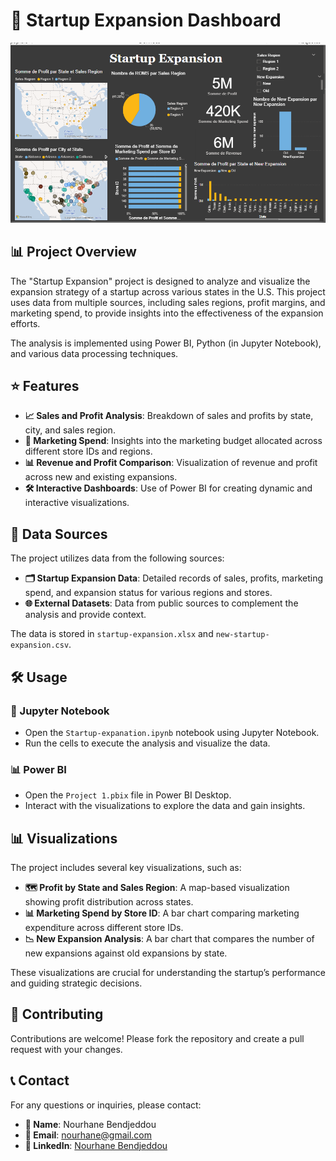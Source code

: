 # 🚀 Startup Expansion Dashboard

![Overview](./Overview.png)

## 📊 Project Overview

The "Startup Expansion" project is designed to analyze and visualize the expansion strategy of a startup across various states in the U.S. This project uses data from multiple sources, including sales regions, profit margins, and marketing spend, to provide insights into the effectiveness of the expansion efforts.

The analysis is implemented using Power BI, Python (in Jupyter Notebook), and various data processing techniques.

## ⭐ Features

- **📈 Sales and Profit Analysis**: Breakdown of sales and profits by state, city, and sales region.
- **💸 Marketing Spend**: Insights into the marketing budget allocated across different store IDs and regions.
- **📊 Revenue and Profit Comparison**: Visualization of revenue and profit across new and existing expansions.
- **🛠️ Interactive Dashboards**: Use of Power BI for creating dynamic and interactive visualizations.

## 📁 Data Sources

The project utilizes data from the following sources:

- **🗂️ Startup Expansion Data**: Detailed records of sales, profits, marketing spend, and expansion status for various regions and stores.
- **🌐 External Datasets**: Data from public sources to complement the analysis and provide context.

The data is stored in `startup-expansion.xlsx` and `new-startup-expansion.csv`.

## 🛠️ Usage

### 🧪 Jupyter Notebook

- Open the `Startup-expanation.ipynb` notebook using Jupyter Notebook.
- Run the cells to execute the analysis and visualize the data.

### 📊 Power BI

- Open the `Project 1.pbix` file in Power BI Desktop.
- Interact with the visualizations to explore the data and gain insights.

## 📊 Visualizations

The project includes several key visualizations, such as:

- **🗺️ Profit by State and Sales Region**: A map-based visualization showing profit distribution across states.
- **📊 Marketing Spend by Store ID**: A bar chart comparing marketing expenditure across different store IDs.
- **📉 New Expansion Analysis**: A bar chart that compares the number of new expansions against old expansions by state.

These visualizations are crucial for understanding the startup’s performance and guiding strategic decisions.

## 🤝 Contributing

Contributions are welcome! Please fork the repository and create a pull request with your changes.

## 📞 Contact

For any questions or inquiries, please contact:

- **👤 Name**: Nourhane Bendjeddou
- **📧 Email**: nourhane@gmail.com
- **🔗 LinkedIn**: [Nourhane Bendjeddou](https://www.linkedin.com/in/nourhane-bendjeddou-a4252625b/)
